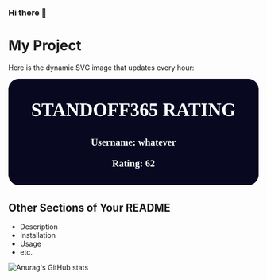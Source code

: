 ### Hi there 👋

<!--
**OohWhatever/OohWhatever** is a ✨ _special_ ✨ repository because its `README.md` (this file) appears on your GitHub profile.

Here are some ideas to get you started:

- 🔭 I’m currently working on ...
- 🌱 I’m currently learning ...
- 👯 I’m looking to collaborate on ...
- 🤔 I’m looking for help with ...
- 💬 Ask me about ...
- 📫 How to reach me: ...
- 😄 Pronouns: ...
- ⚡ Fun fact: ...
-->
# My Project

Here is the dynamic SVG image that updates every hour:

![Dynamic SVG Image](img/data.svg)


## Other Sections of Your README
- Description
- Installation
- Usage
- etc.




![Anurag's GitHub stats](https://github-readme-stats.vercel.app/api?username=OohWhatever&show_icons=true&theme=radical)

